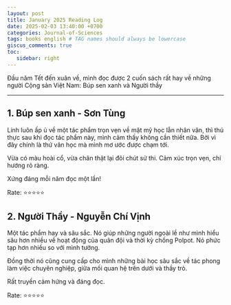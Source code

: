 ```yaml
---
layout: post
title: January 2025 Reading Log
date: 2025-02-03 13:40:00 +0700
categories: Journal-of-Sciences
tags: books english # TAG names should always be lowercase
giscus_comments: true
toc:
   sidebar: right
---
```


Đầu năm Tết đến xuân về, mình đọc được 2 cuốn sách rất hay về những người Cộng sản Việt Nam: Búp sen xanh và Người thầy

---

## 1. Búp sen xanh - Sơn Tùng

Linh luôn ấp ủ về một tác phẩm trọn vẹn về mặt mỹ học lẫn nhân văn, thì thú thực sau khi đọc tác phẩm này, mình cảm thấy không cần thiết nữa. Bởi vì đây chính là thứ văn học mà mình mơ ước được chạm tới.

Vừa có màu hoài cổ, vừa chân thật lại đôi chút sử thi. Cảm xúc trọn vẹn, chí hướng rõ ràng.

Xứng đáng mỗi năm đọc một lần!

Rate: :star::star::star::star::star:

## 2. Người Thầy - Nguyễn Chí Vịnh

Một tác phẩm hay và sâu sắc. Nó giúp những người ngoài lề như mình hiểu sâu hơn nhiều về hoạt động của quân đội và thời kỳ chống Polpot. Nó phức tạp hơn nhiều so với mình tưởng.

Đồng thời nó cũng cung cấp cho mình những bài học sâu sắc về tác phong làm việc chuyên nghiệp, giữa mối quan hệ trên dưới và thầy trò.

Rất truyền cảm hứng và đáng đọc.

Rate: :star::star::star::star::star:
